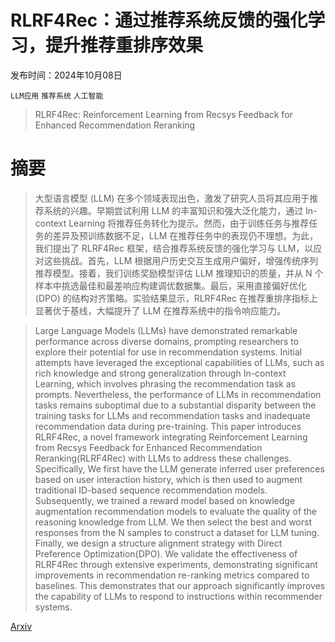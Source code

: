 # RLRF4Rec：通过推荐系统反馈的强化学习，提升推荐重排序效果

发布时间：2024年10月08日

`LLM应用` `推荐系统` `人工智能`

> RLRF4Rec: Reinforcement Learning from Recsys Feedback for Enhanced Recommendation Reranking

# 摘要

> 大型语言模型 (LLM) 在多个领域表现出色，激发了研究人员将其应用于推荐系统的兴趣。早期尝试利用 LLM 的丰富知识和强大泛化能力，通过 In-context Learning 将推荐任务转化为提示。然而，由于训练任务与推荐任务的差异及预训练数据不足，LLM 在推荐任务中的表现仍不理想。为此，我们提出了 RLRF4Rec 框架，结合推荐系统反馈的强化学习与 LLM，以应对这些挑战。首先，LLM 根据用户历史交互生成用户偏好，增强传统序列推荐模型。接着，我们训练奖励模型评估 LLM 推理知识的质量，并从 N 个样本中挑选最佳和最差响应构建调优数据集。最后，采用直接偏好优化 (DPO) 的结构对齐策略。实验结果显示，RLRF4Rec 在推荐重排序指标上显著优于基线，大幅提升了 LLM 在推荐系统中的指令响应能力。

> Large Language Models (LLMs) have demonstrated remarkable performance across diverse domains, prompting researchers to explore their potential for use in recommendation systems. Initial attempts have leveraged the exceptional capabilities of LLMs, such as rich knowledge and strong generalization through In-context Learning, which involves phrasing the recommendation task as prompts. Nevertheless, the performance of LLMs in recommendation tasks remains suboptimal due to a substantial disparity between the training tasks for LLMs and recommendation tasks and inadequate recommendation data during pre-training. This paper introduces RLRF4Rec, a novel framework integrating Reinforcement Learning from Recsys Feedback for Enhanced Recommendation Reranking(RLRF4Rec) with LLMs to address these challenges. Specifically, We first have the LLM generate inferred user preferences based on user interaction history, which is then used to augment traditional ID-based sequence recommendation models. Subsequently, we trained a reward model based on knowledge augmentation recommendation models to evaluate the quality of the reasoning knowledge from LLM. We then select the best and worst responses from the N samples to construct a dataset for LLM tuning. Finally, we design a structure alignment strategy with Direct Preference Optimization(DPO). We validate the effectiveness of RLRF4Rec through extensive experiments, demonstrating significant improvements in recommendation re-ranking metrics compared to baselines. This demonstrates that our approach significantly improves the capability of LLMs to respond to instructions within recommender systems.

[Arxiv](https://arxiv.org/abs/2410.05939)